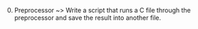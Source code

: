 0. Preprocessor ~> Write a script that runs a C file through the preprocessor and save the result into another file.

